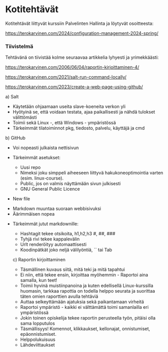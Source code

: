 # Kotitehtävät
Kotitehtävät liittyvät kurssiin Palvelinten Hallinta ja löytyvät osoitteesta:

https://terokarvinen.com/2024/configuration-management-2024-spring/

### Tiivistelmä
Tehtävänä on tiivistää kolme seuraavaa artikkelia lyhyesti ja yrimekkäästi:

https://terokarvinen.com/2006/06/04/raportin-kirjoittaminen-4/

https://terokarvinen.com/2021/salt-run-command-locally/

https://terokarvinen.com/2023/create-a-web-page-using-github/

a) Salt
- Käytetään ohjaamaan useita slave-koeneita verkon yli
- Hyötyinä se, että voidaan testata, ajaa paikallisesti ja nähdä tulokset välittömästi
- Toimii sekä Linux -, että Windows - ympäristössä
- Tärkeimmät tilatoiminnot pkg, tiedosto, palvelu, käyttäjä ja cmd

b) GitHub
- Voi nopeasti julkaista nettisivun

* Tärkeimmät asetukset:
  - Uusi repo
  - Nimeksi joku simppeli aiheeseen liittyvä hakukoneoptimointia varten (esim. linux-course).
  - Public, jos on valmis näyttämään sivun julkisesti
  - GNU General Public Licence
  
 * New file
- Markdown muuntaa suoraan webbisivuksi
- Äärimmäisen nopea

* Tärkeimmät jutut markdownille:
  - Hashtagit tekee otsikoita, h1,h2,h3 #, ##, ###
  - Tyhjä rivi tekee kappalevälin
  - Urlt renderöityy automaattisesti
  - Koodinpätkät joko neljä välilyöntiä, `` tai Tab

  c) Raportin kirjoittaminen
  - Täsmällinen kuvaus siitä, mitä teki ja mitä tapahtui
  - Ei niin, että tekee ensin, kirjoittaa myöhemmin - Raportoi aina samalla, kun teet!
  - Toimii hyvinä muistiinpanoina ja kuten edellisellä Linux-kurssilla huomasin, tarkkaa rapottia on todella helppo seurata ja suorittaa täten omien raporttien avulla tehtäviä
  - Auttaa selkeyttämään ajatuksia sekä paikantamaan virheitä
  - Raportoi ympäristö - kaikki ei välttämättä toimi samanlailla eri ympäristössä
  - Jokin toinen opiskelija tekee raportin perusteella työn, pitäisi olla sama lopputulos
  - Täsmällisyys! Komennot, klikkaukset, kellonajat, onnistumiset, epäonnistumiset.
  - Helppolukuisuus
  - Lähdeviittaukset
  
